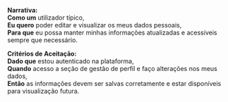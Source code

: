 **Narrativa:**  
**Como um** utilizador típico,  
**Eu quero** poder editar e visualizar os meus dados pessoais,  
**Para que** eu possa manter minhas informações atualizadas e acessíveis sempre que necessário.

**Critérios de Aceitação:**  
**Dado que** estou autenticado na plataforma,  
**Quando** acesso a seção de gestão de perfil e faço alterações nos meus dados,  
**Então** as informações devem ser salvas corretamente e estar disponíveis para visualização futura.